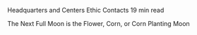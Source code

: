 Headquarters and Centers Ethic Contacts 
 19 min read

The Next Full Moon is the Flower, Corn, or Corn Planting Moon